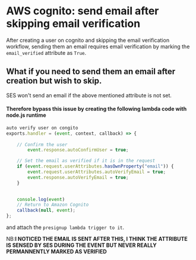 # AWS cognito: send email after skipping email verification

After creating a user on cognito and skipping the email verification workflow, sending them an email requires email verification by marking the `email_verified` attribute as `True`.

## What if you need to send them an email after creation but wish to skip.
SES won't send an email if the above mentioned attribute is not set. 

#### Therefore bypass this issue by creating the following lambda code with node.js runtime

```javascript
auto verify user on congito
exports.handler = (event, context, callback) => {
    
    // Confirm the user
        event.response.autoConfirmUser = true;

    // Set the email as verified if it is in the request
    if (event.request.userAttributes.hasOwnProperty("email")) {
        event.request.userAttributes.autoVerifyEmail = true;
        event.response.autoVerifyEmail = true;
    }

    
    console.log(event)
    // Return to Amazon Cognito
    callback(null, event);
};
```

and attach the `presignup lambda trigger to it`.

NB:**I NOTICED THE EMAIL IS SENT AFTER THIS, I THINK THE ATTRIBUTE IS SENSED BY SES DURING THE EVENT BUT NEVER REALLY PERMANNENTLY MARKED AS VERIFIED**
